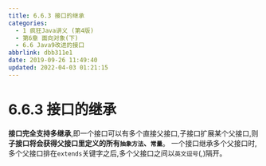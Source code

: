 ```yaml
---
title: 6.6.3 接口的继承
categories: 
  - 1 疯狂Java讲义 (第4版)
  - 第6章 面向对象(下)
  - 6.6 Java9改进的接口
abbrlink: dbb311e1
date: 2019-09-26 11:49:40
updated: 2022-04-03 01:21:15
---
```

# 6.6.3 接口的继承 #
**接口完全支持多继承**,即一个接口可以有多个直接父接口,子接口扩展某个父接口,则**子接口将会获得父接口里定义的所有`抽象方法`、`常量`**。
一个接口继承多个父接口时,多个父接口排在`extends`关键字之后,多个父接口之间以`英文逗号`(,)隔开。

